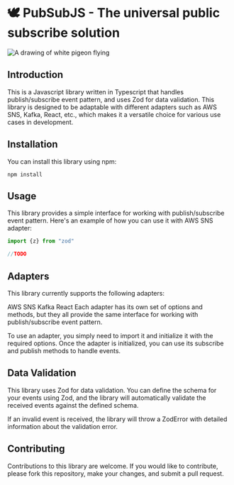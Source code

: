 #  🕊️ PubSubJS - The universal public subscribe solution

![A drawing of white pigeon flying](https://i.imgur.com/lIqyWco.png)

## Introduction 
This is a Javascript library written in Typescript that handles publish/subscribe event pattern, and uses Zod for data validation. This library is designed to be adaptable with different adapters such as AWS SNS, Kafka, React, etc., which makes it a versatile choice for various use cases in development.

## Installation

You can install this library using npm:
```
npm install 
```

## Usage
This library provides a simple interface for working with publish/subscribe event pattern. Here's an example of how you can use it with AWS SNS adapter:

```typescript
import {z} from "zod"

//TODO
```

## Adapters
This library currently supports the following adapters:

AWS SNS
Kafka
React
Each adapter has its own set of options and methods, but they all provide the same interface for working with publish/subscribe event pattern.

To use an adapter, you simply need to import it and initialize it with the required options. Once the adapter is initialized, you can use its subscribe and publish methods to handle events.

## Data Validation
This library uses Zod for data validation. You can define the schema for your events using Zod, and the library will automatically validate the received events against the defined schema.

If an invalid event is received, the library will throw a ZodError with detailed information about the validation error.

## Contributing
Contributions to this library are welcome. If you would like to contribute, please fork this repository, make your changes, and submit a pull request.
